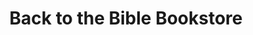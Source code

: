 ---
title: "Back to the Bible Bookstore"
url: /quezon-city/back-to-the-bible-bookstore/
shop: books
---